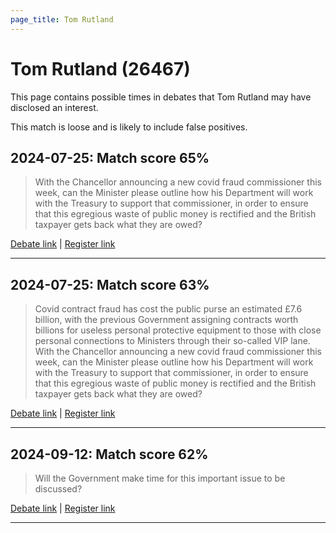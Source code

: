 ```yaml
---
page_title: Tom Rutland
---
```


# Tom Rutland  (26467)

This page contains possible times in debates that Tom Rutland may have disclosed an interest.

This match is loose and is likely to include false positives. 



## 2024-07-25: Match score 65%

>With the Chancellor announcing a new covid fraud commissioner this week, can the Minister please outline how his Department will work with the Treasury  to support that commissioner, in order to ensure that this egregious waste of public money is rectified and the British taxpayer gets back what they are owed?

[Debate link](https://www.theyworkforyou.com/debates/?id=2024-07-25e.787.8) | [Register link](https://www.theyworkforyou.com/mp/26467/register)


---



## 2024-07-25: Match score 63%

>Covid contract fraud has cost the public purse an estimated £7.6 billion, with the previous Government assigning contracts worth billions for useless personal protective equipment to those with close personal connections to Ministers through their so-called VIP lane. With the Chancellor announcing a new covid fraud commissioner this week, can the Minister please outline how his Department will work with the Treasury  to support that commissioner, in order to ensure that this egregious waste of public money is rectified and the British taxpayer gets back what they are owed?

[Debate link](https://www.theyworkforyou.com/debates/?id=2024-07-25e.787.8) | [Register link](https://www.theyworkforyou.com/mp/26467/register)


---



## 2024-09-12: Match score 62%

>Will the Government make time for this important issue to be discussed?

[Debate link](https://www.theyworkforyou.com/debates/?id=2024-09-12b.980.3) | [Register link](https://www.theyworkforyou.com/mp/26467/register)


---

